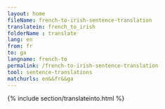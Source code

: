 ```yaml
---
layout: home
fileName: french-to-irish-sentence-translation
translatein: french_to_irish
folderName : translate
lang: en
from: fr
to: ga
langname: french-to
permalink: /french-to-irish-sentence-translation
tool: sentence-translations
matchurls: en&&fr&&ga
---
```

{% include section/translateinto.html %}
